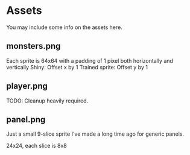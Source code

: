 # Assets

You may include some info on the assets here.

## monsters.png
Each sprite is 64x64 with a padding of 1 pixel both horizontally and vertically
Shiny: Offset x by 1
Trained sprite: Offset y by 1

## player.png
TODO: Cleanup heavily required.

## panel.png
Just a small 9-slice sprite I've made a long time ago for generic panels.

24x24, each slice is 8x8